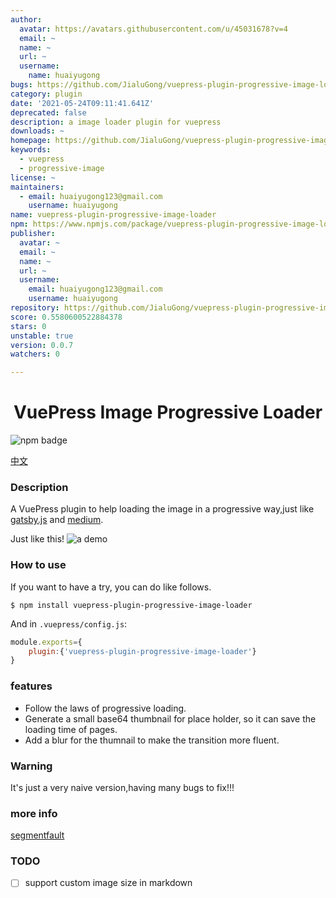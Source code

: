 ```yaml
---
author:
  avatar: https://avatars.githubusercontent.com/u/45031678?v=4
  email: ~
  name: ~
  url: ~
  username:
    name: huaiyugong
bugs: https://github.com/JialuGong/vuepress-plugin-progressive-image-loader/issues
category: plugin
date: '2021-05-24T09:11:41.641Z'
deprecated: false
description: a image loader plugin for vuepress
downloads: ~
homepage: https://github.com/JialuGong/vuepress-plugin-progressive-image-loader#readme
keywords:
  - vuepress
  - progressive-image
license: ~
maintainers:
  - email: huaiyugong123@gmail.com
    username: huaiyugong
name: vuepress-plugin-progressive-image-loader
npm: https://www.npmjs.com/package/vuepress-plugin-progressive-image-loader
publisher:
  avatar: ~
  email: ~
  name: ~
  url: ~
  username:
    email: huaiyugong123@gmail.com
    username: huaiyugong
repository: https://github.com/JialuGong/vuepress-plugin-progressive-image-loader
score: 0.5580600522884378
stars: 0
unstable: true
version: 0.0.7
watchers: 0

---
```


<h1 align="center" style="text-align: center;">VuePress Image Progressive Loader</h1>

![npm badge](https://nodei.co/npm/uepress-plugin-progressive-image-loader.png)

[中文](./README-zh.md)
### Description

A VuePress plugin to help loading the image in a progressive way,just like [gatsby.js](https://www.gatsbyjs.com/) and [medium](https://medium.com/).

Just like this!
![a demo](./.images/screen-shot.gif)


### How to use

If you want to have a try, you can do like follows.

```shell
$ npm install vuepress-plugin-progressive-image-loader
```

And in `.vuepress/config.js`:

```js
module.exports={
    plugin:{'vuepress-plugin-progressive-image-loader'}
}
```

### features

- Follow the laws of progressive loading.
- Generate a small base64 thumbnail for place holder, so it can save the loading time of pages.
- Add a blur for the thumnail to make the transition more fluent.


### Warning 

It's just a very naive version,having many bugs to fix!!!

### more info
[segmentfault](https://segmentfault.com/a/1190000040056541?_ea=134049527)
### TODO
- [ ] support custom image size in markdown
